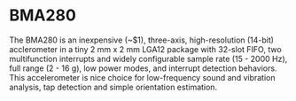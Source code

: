 # BMA280

The BMA280 is an inexpensive (~$1), three-axis, high-resolution (14-bit) acclerometer in a tiny 2 mm x 2 mm LGA12 package with 32-slot FIFO, 
two multifunction interrupts and widely configurable sample rate (15 - 2000 Hz), full range (2 - 16 g), low power modes, 
and interrupt detection behaviors. This accelerometer is nice choice for low-frequency sound and vibration analysis,
tap detection and simple orientation estimation.
